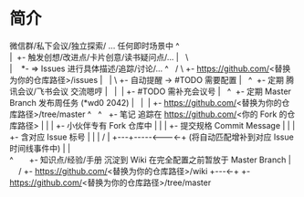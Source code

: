 # 简介

微信群/私下会议/独立探索/ ... 任何即时场景中
        ^ \
        |  +- 触发创想/改进点/卡片创意/读书疑问点/...
        |   \               
        |    *- => Issues 进行具体描述/追踪/讨论/...
        ^   / \         +- https://github.com/<替换为你的仓库路径>/issues
        |   |  \            +- 自动提醒 -> #TODO 需要配置
        |   ^   +- 定期 腾讯会议/飞书会议 交流嗯哼
        |   |   |       +- #TODO 需补充会议号
        |   ^   +- 定期 Master Branch 发布周任务 (*wd0 2042)
        |   |   |       +- https://github.com/<替换为你的仓库路径>/tree/master
        ^   ^   +- 笔记 追踪在 https://github.com/<你的 Fork 的仓库路径>
        |   |   |     +- 小伙伴专有 Fork 仓库中
        |   |   |         +- 提交规格 Commit Message 
        |   |   |             +- 含对应 Issue 标号
        |   |   |            /
        |   +---+-----<---<-+ (将自动匹配增补到对应 Issue 时间线事件中)
        |       |       
        ^       +- 知识点/经验/手册 沉淀到 Wiki 在完全配置之前暂放于 Master Branch 
        |      /      +- https://github.com/<替换为你的仓库路径>/wiki
        +---<-+       +- https://github.com/<替换为你的仓库路径>/tree/master